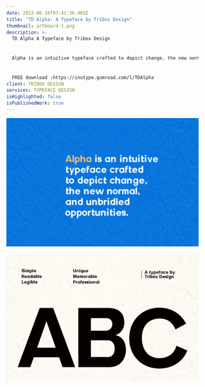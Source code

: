 ```yaml
---
date: 2022-06-16T07:41:36.465Z
title: "TD Alpha: A Typeface by Tribox Design"
thumbnail: artboard-1.png
description: >-
  TD Alpha A Typeface by Tribox Design


  Alpha is an intuitive typeface crafted to depict change, the new normal, and unbridled opportunities.


  FREE download :https://inutype.gumroad.com/l/TDAlpha
client: TRIBOX DESIGN
services: TYPEFACE DESIGN
isHighlighted: false
isPublishedWork: true
---
```

![](artboard-1-copy.png)

![](artboard-1-copy-2.png)